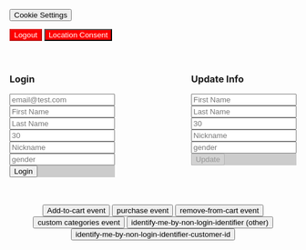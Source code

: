 <html>
  <head>
    <!-- JQ for listener convenience -->
    <script src="https://ajax.googleapis.com/ajax/libs/jquery/3.4.1/jquery.min.js"></script>
    <!-- End JQ -->

<!-- OneTrust Cookies Consent Notice start for jakeaust.in -->
<script src="https://cdn.cookielaw.org/scripttemplates/otSDKStub.js"  type="text/javascript" charset="UTF-8" data-domain-script="4a2d6a35-9135-4b66-975a-206e6bcd2bb3-test" ></script>
<script type="text/javascript">
function OptanonWrapper() { }
</script>
<!-- OneTrust Cookies Consent Notice end for jakeaust.in -->
<!-- OneTrust Cookies Settings button start -->
<button id="ot-sdk-btn" class="ot-sdk-show-settings">Cookie Settings</button>
<!-- OneTrust Cookies Settings button end -->
<!-- OneTrust Cookies List start -->
<div id="ot-sdk-cookie-policy"></div>
<!-- OneTrust Cookies List end -->


<!-- mP web SDK -->
  <script type="text/javascript">
    window.mParticle = {
      config: {
        isDevelopmentMode: true //switch to false (or remove) for production
      }
    };
    (
      function(t){window.mParticle=window.mParticle||{};mParticle.EventType={Unknown:0,Navigation:1,Location:2,Search:3,Transaction:4,UserContent:5,UserPreference:6,Social:7,Other:8};window.mParticle.eCommerce={Cart:{}};window.mParticle.Identity={};window.mParticle.config=window.mParticle.config||{};window.mParticle.config.rq=[];window.mParticle.config.snippetVersion=2.1;window.mParticle.ready=function(t){window.mParticle.config.rq.push(t)};function e(e,o){return function(){if(o){e=o+"."+e}var t=Array.prototype.slice.call(arguments);t.unshift(e);window.mParticle.config.rq.push(t)}}var o=["endSession","logError","logEvent","logForm","logLink","logPageView","setSessionAttribute","setAppName","setAppVersion","setOptOut","setPosition","startNewSession","startTrackingLocation","stopTrackingLocation"];var n=["setCurrencyCode","logCheckout"];var i=["identify","login","logout","modify"];o.forEach(function(t){window.mParticle[t]=e(t)});n.forEach(function(t){window.mParticle.eCommerce[t]=e(t,"eCommerce")});i.forEach(function(t){window.mParticle.Identity[t]=e(t,"Identity")});var r=document.createElement("script");r.type="text/javascript";r.async=true;r.src=("https:"==document.location.protocol?"https://jssdkcdns":"http://jssdkcdn")+".mparticle.com/js/v2/"+t+"/mparticle.js";var c=document.getElementsByTagName("script")[0];c.parentNode.insertBefore(r,c);}
    )("us1-73017328ed37634387df06acec26f874");
  </script>
  <!-- End mP web SDK -->

  <!-- listeners to forward button clicks to mP events -->
  <script>
    // event button handler
    jQuery(document).on('click','.button',function() {
      var doubleRoom = mParticle.eCommerce.createProduct(
          'Double Room - Econ Rate',
          'econ-1', 
          100.00, 
          4
      );
      var doubleRoom2 = mParticle.eCommerce.createProduct(
          'Double Room - Lux Rate',
          'lux-1', 
          500.00, 
          4
      );
      // Get the cart
      var cart = mParticle.Identity.getCurrentUser().getCart();
      switch (jQuery(this).attr('id')) {
        case 'add-to-cart':
          cart.add(doubleRoom, true);
          cart.add(doubleRoom2, true);
          break;
        case 'remove-from-cart':
          cart.remove(doubleRoom, true);
          break;
        case 'purchase':
          var transactionAttributes = {
              Id: 'foo-transaction-id',
              Revenue: 430.00,
              Tax: 30
          };
          mParticle.eCommerce.logPurchase(
              transactionAttributes,
              cart.getCartProducts(),
              true
          );
          break;
        case 'identify-me-by-non-login-identifier':
          var other_id = Math.random().toString();
          var loginRequest = {
            userIdentities: {
              other: other_id
            }
          };
        var loginCallback = function(result) { 
          jQuery('#identify-me-by-non-login-identifier').text('<b>other id is: '+other_id+'</b>');
          // sendMpidToNewRelic()
        } 
        mParticle.Identity.login(loginRequest, loginCallback);
          break;
       case 'identify-me-by-non-login-identifier-customer-id':
          var customer_id = Math.random().toString();
          var loginRequest = {
            userIdentities: {
              customerid: customer_id
            }
          };
        var loginCallback = function(result) { 
          jQuery('#identify-me-by-non-login-identifier-customer-id').text('<b>customer id is: '+customer_id+'</b>');
          // sendMpidToNewRelic()
        } 
        mParticle.Identity.login(loginRequest, loginCallback);
          break;
       case 'categories-test':
          // send custom click event
          mParticle.logEvent(
            'categories_test',
            mParticle.EventType.Other,
            {
               "categories": "Social, Food and Dining, Restaurants, Sushi, Japanese",
               "visit_duration": "5087",
               "visit_country": "us",
               "visit_locality": "Bloomington",
               "visit_region": "IN",
               "visit_name": "A Sushi Restaurant"
            }
          );
          break;
        default:
          break;
      }
    });

    // consent auth
    jQuery(document).on('click','#consent',function() {
      var location_collection_consent = mParticle.Consent.createGDPRConsent(
          true, // Consented
          Date.now(), // Timestamp
          "test_consent_agreement", // Document
          "257 Park Ave", // Location
          "IDFA:"+mParticle.Store.deviceId // Hardware ID
      );

      var user = mParticle.Identity.getCurrentUser();
      var userConsentState = user.getConsentState();

      if(userConsentState && userConsentState.getGDPRConsentState().location_collection) {
        // remove consent
        userConsentState.removeGDPRConsentState("location_collection");
        user.setConsentState(userConsentState);
        jQuery('#consent').css('background-color', 'red');
      } else {
        var consentState = mParticle.Consent.createConsentState();
        consentState.addGDPRConsentState("location_collection", location_collection_consent);
        user.setConsentState(consentState);
        jQuery('#consent').css('background-color', 'green');
      }
    });

    // logout
    jQuery(document).on('click','#logout',function() {
      var logoutCallback = function(result) { 
        if (result.getUser()) { 
          // sendMpidToNewRelic()
        } 
      };
      mParticle.Identity.logout({}, logoutCallback);
      jQuery('#logout').css('background-color', 'red');
      jQuery('#logout').prop('disabled', true);
      jQuery('#login button').prop('disabled', false);
      jQuery('#userinfo button').prop('disabled', true);
    });
    // login form
    jQuery(document).on('click','#login button',function() {
        var user_ids = {
            email: jQuery('#login .email').val()
        };
        try {
            var customer_id = mParticle.Identity.getCurrentUser().getUserIdentities().userIdentities.customerid;
        } catch(e) {}
        if(typeof customer_id !== "undefined") {
          user_ids.customerid = customer_id;
        }
        var loginRequest = {
          userIdentities: user_ids
        };
        var loginCallback = function(result) { 
          if (result.getUser()) { 
            // sendMpidToNewRelic()

            result.getUser().setUserAttribute('$FirstName', jQuery('#login .first_name').val());
            result.getUser().setUserAttribute('$LastName', jQuery('#login .last_name').val());
            result.getUser().setUserAttribute('$Age', jQuery('#login .age').val());
            result.getUser().setUserAttribute('$Gender', jQuery('#login .gender').val());
            result.getUser().setUserAttribute('Nickname', jQuery('#login .nickname').val());
          } 
          jQuery('#logout').css('background-color', 'green');
          jQuery('#logout').prop('disabled', false);
          jQuery('#login button').prop('disabled', true);
          jQuery('#userinfo button').prop('disabled', false);
        };
        mParticle.Identity.login(loginRequest, loginCallback);
    });
    // userinfo form
    jQuery(document).on('click','#userinfo button',function() {
        var modifyRequest = {
          userIdentities: {}
        };
        var modifyCallback = function(result) { 
          if (result.getUser()) { 
            // sendMpidToNewRelic()

            result.getUser().setUserAttribute('$FirstName', jQuery('#userinfo .first_name').val());
            result.getUser().setUserAttribute('$LastName', jQuery('#userinfo .last_name').val());
            result.getUser().setUserAttribute('$Age', jQuery('#userinfo .age').val());
            result.getUser().setUserAttribute('$Gender', jQuery('#userinfo .gender').val());
            result.getUser().setUserAttribute('Nickname', jQuery('#userinfo .nickname').val());
          } 
        };
        mParticle.Identity.modify(modifyRequest, modifyCallback);
    });
  </script> 
  <!-- End mP forwarding -->

<!--   <script>
    function sendMpidToNewRelic(){
        if(typeof mParticle !== "undefined" && typeof newrelic !== "undefined"){
            var mpid = mParticle.Identity.getCurrentUser().getMPID();
            console.log('mpid is: ' + mpid);
            newrelic.setCustomAttribute("mpid", mpid);
            newrelic.interaction();
        }
        else{
            setTimeout(sendMpidToNewRelic, 250);
        }
    }
    document.onreadystatechange = function(e)
    {
        if (document.readyState === 'complete')
        {
            sendMpidToNewRelic()
        }
    }    
  </script>
 -->
  </head>
  <body>
    <div>
      <button type='button' id="logout" style="color:white;background-color:red" disabled>Logout</button>
      <button type='button' id="consent" style="color:white;background-color:red">Location Consent</button>
    </div>
    <br><br>
    <div style="float:left">
      <h3>Login</h3>
      <form id="login" style="background-color: #ccc">
        <input class="email" placeholder="email@test.com"><br>
        <input class="first_name" placeholder="First Name"><br>
        <input class="last_name" placeholder="Last Name"><br>
        <input class="age" placeholder="30"><br>
        <input class="nickname" placeholder="Nickname"><br>
        <input class="gender" placeholder="gender"><br>
        <button type='button'>Login</button>
      </form>
    </div>
    <div style="float:right">
      <h3>Update Info</h3>
      <form id="userinfo" style="background-color: #ccc">
        <input class="first_name" placeholder="First Name"><br>
        <input class="last_name" placeholder="Last Name"><br>
        <input class="age" placeholder="30"><br>
        <input class="nickname" placeholder="Nickname"><br>
        <input class="gender" placeholder="gender"><br>
        <button type='button' disabled>Update</button>
    </form>
    </div>
    <div style="clear:both" align="center">
      <br><br>
      <button id="add-to-cart" class="button">Add-to-cart event</button>
      <button id="purchase" class="button">purchase event</button>
      <button id="remove-from-cart" class="button">remove-from-cart event</button>
      <button id="categories-test" class="button"> custom categories event </button>
      <button id="identify-me-by-non-login-identifier" class="button">identify-me-by-non-login-identifier (other)</button>
      <button id="identify-me-by-non-login-identifier-customer-id" class="button">identify-me-by-non-login-identifier-customer-id</button> 
    </div>
  </body>
</html>
